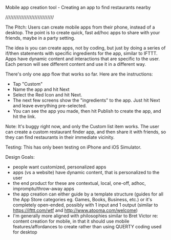 Mobile app creation tool - Creating an app to find restaurants nearby

//////////////////////////////

The Pitch:
Users can create mobile apps from their phone, instead of a desktop.  The point is to create quick, fast ad/hoc apps to share with your friends, maybe in a party setting.

The idea is you can create apps, not by coding, but just by doing a series of if/then statements with specific ingredients for the app, similar to IFTTT.  Apps have dynamic content and interactions that are specific to the user.  Each person will see different content and use it in a different way.

There's only one app flow that works so far.  Here are the instructions:
- Tap "Custom"
- Name the app and hit Next
- Select the Red Icon and hit Next.
- The next few screens show the "ingredients" to the app. Just hit Next and leave everything pre-selected.
- You can see the app you made, then hit Publish to create the app, and hit the link.

Note:
It's buggy right now, and only the Custom list item works.  The user can create a custom restaurant finder app, and then share it with friends, so they can find restaurants in their immediate vicinity.

Testing:
This has only been testing on iPhone and iOS Simulator.

Design Goals:
- people want customized, personalized apps
- apps (vs a website) have dynamic content, that is personalized to the user
- the end product for these are contextual, local, one-off, adhoc, impromptu/throw-away apps
- the app creation can either guide by a template structure (guides for all the App Store categories eg. Games, Books, Business, etc.) or it's completely open-ended, possibly with 1 input and 1 output (similar to https://ifttt.com/wtf and http://www.atooma.com/welcome)
- I'm generally more aligned with philosophies similar to Bret Victor re: content creation for mobile, in that it should use mobile features/affordances to create rather than using QUERTY coding used for desktop

